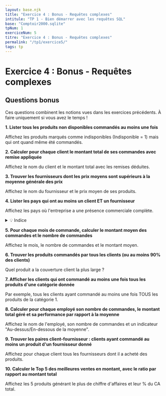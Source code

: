 ```yaml
---
layout: base.njk
title: "Exercice 4 : Bonus - Requêtes complexes"
intitule: "TP 1 - Bien démarrer avec les requêtes SQL"
base: "Comptoir2000.sqlite"
tpNum: 1
exerciceNum: 5
titre: "Exercice 4 : Bonus - Requêtes complexes"
permalink: "/tp1/exercice5/"
tags: tp
---
```


# Exercice 4 : Bonus - Requêtes complexes

## Questions bonus

Ces questions combinent les notions vues dans les exercices précédents. À faire uniquement si vous avez le temps !

**1. Lister tous les produits non disponibles commandés au moins une fois**

Affichez les produits marqués comme indisponibles (Indisponible = 1) mais qui ont quand même été commandés.

**2. Calculer pour chaque client le montant total de ses commandes avec remise appliquée**

Affichez le nom du client et le montant total avec les remises déduites.

**3. Trouver les fournisseurs dont les prix moyens sont supérieurs à la moyenne générale des prix**

Affichez le nom du fournisseur et le prix moyen de ses produits.

**4. Lister les pays qui ont au moins un client ET un fournisseur**

Affichez les pays où l'entreprise a une présence commerciale complète.

<details>
<summary>💡 Indice</summary>

Pensez à l'opérateur `INTERSECT` pour trouver les valeurs communes entre deux ensembles.
</details>

**5. Pour chaque mois de commande, calculer le montant moyen des commandes et le nombre de commandes**

Affichez le mois, le nombre de commandes et le montant moyen.

**6. Trouver les produits commandés par tous les clients (ou au moins 90% des clients)**

Quel produit a la couverture client la plus large ?

**7. Afficher les clients qui ont commandé au moins une fois tous les produits d'une catégorie donnée**

Par exemple, tous les clients ayant commandé au moins une fois TOUS les produits de la catégorie 1.

**8. Calculer pour chaque employé son nombre de commandes, le montant total géré et sa performance par rapport à la moyenne**

Affichez le nom de l'employé, son nombre de commandes et un indicateur "Au-dessus/En-dessous de la moyenne".

**9. Trouver les paires client-fournisseur : clients ayant commandé au moins un produit d'un fournisseur donné**

Affichez pour chaque client tous les fournisseurs dont il a acheté des produits.

**10. Calculer le Top 5 des meilleures ventes en montant, avec le ratio par rapport au montant total**

Affichez les 5 produits générant le plus de chiffre d'affaires et leur % du CA total.